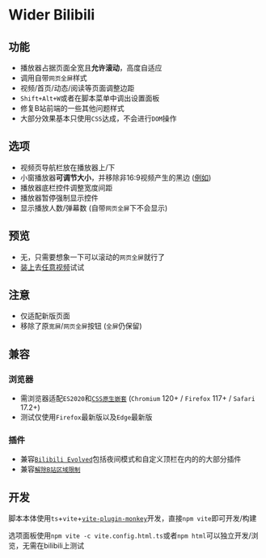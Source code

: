 # Wider Bilibili

## 功能
- 播放器占据页面全宽且**允许滚动**，高度自适应
- 调用自带`网页全屏`样式
- 视频/首页/动态/阅读等页面调整边距
- `Shift+Alt+W`或者在脚本菜单中调出设置面板
- 修复B站前端的一些其他问题样式
- 大部分效果基本只使用`CSS`达成，不会进行`DOM`操作

## 选项
- 视频页导航栏放在播放器上/下
- 小窗播放器**可调节大小**，并移除非16:9视频产生的黑边 ([例如](https://www.bilibili.com/video/BV1uT4y1P7CX/))
- 播放器底栏控件调整宽度间距
- 播放器暂停强制显示控件
- 显示播放人数/弹幕数 (自带`网页全屏`下不会显示)

## 预览
- 无，只需要想象一下可以滚动的`网页全屏`就行了
- [装上](https://update.greasyfork.org/scripts/474507/Wider%20Bilibili.user.js)去[任意视频](https://www.bilibili.com/video/BV1uT4y1P7CX/)试试

## 注意
- 仅适配新版页面
- 移除了原`宽屏`/`网页全屏`按钮 (`全屏`仍保留)

## 兼容
### 浏览器
- 需浏览器适配`ES2020`和[`CSS原生嵌套`](https://caniuse.com/css-nesting) (`Chromium` 120+ / `Firefox` 117+ / `Safari` 17.2+)
- 测试仅使用`Firefox`最新版以及`Edge`最新版
### 插件
- 兼容[`Bilibili Evolved`](https://github.com/the1812/Bilibili-Evolved)包括夜间模式和自定义顶栏在内的的大部分插件
- 兼容[`解除B站区域限制`](https://greasyfork.org/scripts/25718)

## 开发
脚本本体使用`ts`+`vite`+[`vite-plugin-monkey`](https://github.com/lisonge/vite-plugin-monkey)开发，直接`npm vite`即可开发/构建

选项面板使用`npm vite -c vite.config.html.ts`或者`npm html`可以独立开发/浏览，无需在bilibili上测试
